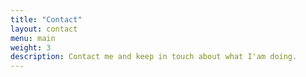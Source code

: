 ```yaml
---
title: "Contact"
layout: contact
menu: main
weight: 3
description: Contact me and keep in touch about what I'am doing.
---
```


